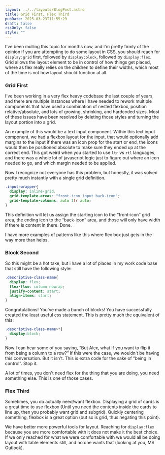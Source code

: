 ```yaml
---
layout: ../../layouts/BlogPost.astro
title: Grid First, Flex Third
pubDate: 2025-03-23T11:55:29
draft: false
rssOnly: false
style: ""
---
```

I've been mulling this topic for months now, and I'm pretty firmly of the opinion if you are attempting to do some layout in CSS, you should reach for `display:grid` first, followed by `display:block`, followed by `display:flex`.  Grid allows the layout element to be in control of how things get placed, where as flex really relies on the children to define their widths, which most of the time is not how layout should function at all.

### Grid First

I've been working in a very flex heavy codebase the last couple of years, and there are multiple instances where I have needed to rework multiple components that have used a combination of nested flexbox, position relative/absolute, and lots of growing, shrinking, and hardcoded sizes. Most of these issues have been resolved by deleting those styles and turning the layout portion into a grid.

An example of this would be a text input component. Within this text input component, we had a flexbox layout for the input, that would optionally add margins to the input if there was an icon prop for the start or end, the icons would then be positioned absolute to make sure they ended up at the correct end. This got weird when you started to use `ltr` vs `rtl` languages, and there was a whole lot of javascript logic just to figure out where an icon needed to go, and which margin needed to be applied.

Now I recognize not everyone has this problem, but honestly, it was solved pretty much instantly with a single grid definition.

```css
.input-wrapper{
  display: inline-grid;
  grid-template-areas: "front-icon input back-icon";
  grid-template-columns: auto 1fr auto;
}
```

This definition will let us assign the starting icon to the “front-icon” grid area, the ending icon to the “back-icon” area, and those will only have width if there is content in there. Done.

I have more examples of patterns like this where flex box just gets in the way more than helps.

### Block Second

So this might be a hot take, but i have a lot of places in my work code base that still have the following style:

```css
.descriptive-class-name{
  display: flex;
  flex-flow: column nowrap;
  justify-content: start;
  align-items: start;
}
```

Congratulations! You've made a bunch of blocks! You have successfully created the least useful css statement. This is pretty much the equivalent of this:

```css
.descriptive-class-name>*{
  display:block;
}
```

Now I can hear some of you saying, “But Alex, what if you want to flip it from being a column to a row?” If this were the case, we wouldn't be having this conversation. But it isn't. This is extra code for the sake of “being in control”. Stop it.

A lot of times, you don't need flex for the thing that you are doing, you need something else. This is one of those cases.

### Flex Third

Sometimes, you do actually need/want flexbox.  Displaying a grid of cards is a great time to use flexbox (Until you need the contents inside the cards to line up, then you probably want grid and subgrid). Quickly centering something, flexbox is a great option (but so is grid, thus negating this point).

We have better more powerful tools for layout. Reaching for `display:flex` because you are more comfortable with it does not make it the best choice. If we only reached for what we were comfortable with we would all be doing layout with table elements still, and no one wants that (looking at you, MS Outlook).
